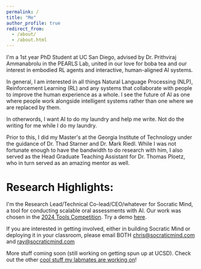 ```yaml
---
permalink: /
title: "Me"
author_profile: true
redirect_from: 
  - /about/
  - /about.html
---
```


I'm a 1st year PhD Student at UC San Diego, advised by Dr. Prithviraj Ammanabrolu in the PEARLS Lab, united in our love for boba tea and our interest in embodied RL agents and interactive, human-aligned AI systems. 

In general, I am interested in all things Natural Language Processing (NLP), Reinforcement Learning (RL) and any systems that collaborate with people to improve the human experience as a whole. I see the future of AI as one where people work alongside intelligent systems rather than one where we are replaced by them.

In otherwords, I want AI to do my laundry and help me write. Not do the writing for me while I do my laundry.

Prior to this, I did my Master's at the Georgia Institute of Technology under the guidance of Dr. Thad Starner and Dr. Mark Riedl. While I was not fortunate enough to have the bandwidth to do research with him, I also served as the Head Graduate Teaching Assistant for Dr. Thomas Ploetz, who in turn served as an amazing mentor as well.

# Research Highlights:

I'm the Research Lead/Technical Co-lead/CEO/whatever for Socratic Mind, a tool for conducting scalable oral assessments with AI. Our work was chosen in the [2024 Tools Competition](https://tools-competition.org/). Try a demo [here](https://socraticmind.com).

If you are interested in getting involved, either in building Socratic Mind or deploying it in your classroom, please email BOTH chris@socraticmind.com and ray@socraticmind.com

More stuff coming soon (still working on getting spun up at UCSD). Check out the other [cool stuff my labmates are working on](https://pearls-lab.github.io/people/)!



